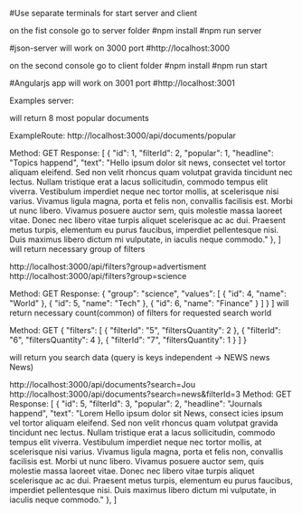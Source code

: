 #Use separate terminals for start server and client

on the fist console go to server folder
#npm install
#npm run server

#json-server will work on 3000 port
#http://localhost:3000

on the second console go to client folder
#npm install
#npm run start

#Angularjs app will work on 3001 port
#http://localhost:3001


Examples
server:

will return 8 most popular documents

ExampleRoute: http://localhost:3000/api/documents/popular

Method: GET
Response: [
{
      "id": 1,
      "filterId": 2,
      "popular": 1,
      "headline": "Topics happend",
      "text": "Hello ipsum dolor sit news, consectet vel tortor aliquam eleifend. Sed non velit rhoncus quam volutpat gravida tincidunt nec lectus. Nullam tristique erat a lacus sollicitudin, commodo tempus elit viverra. Vestibulum imperdiet neque nec tortor mollis, at scelerisque nisi varius. Vivamus ligula magna, porta et felis non, convallis facilisis est. Morbi ut nunc libero. Vivamus posuere auctor sem, quis molestie massa laoreet vitae. Donec nec libero vitae turpis aliquet scelerisque ac ac dui. Praesent metus turpis, elementum eu purus faucibus, imperdiet pellentesque nisi. Duis maximus libero dictum mi vulputate, in iaculis neque commodo."
    },
]
will return necessary group of filters

http://localhost:3000/api/filters?group=advertisment
http://localhost:3000/api/filters?group=science

Method: GET
Response:
  {
    "group": "science",
    "values": [
      {
        "id": 4,
        "name": "World"
      },
      {
        "id": 5,
        "name": "Tech"
      },
      {
        "id": 6,
        "name": "Finance"
      }
    ]
  }
]
will return necessary count(common) of filters for requested search world

Method: GET
{
  "filters": [
    {
      "filterId": "5",
      "filtersQuantity": 2
    },
    {
      "filterId": "6",
      "filtersQuantity": 4
    },
    {
      "filterId": "7",
      "filtersQuantity": 1
    }
  ]
}

will return you search data (query is keys independent -> NEWS news News)

http://localhost:3000/api/documents?search=Jou
http://localhost:3000/api/documents?search=news&filterId=3
Method: GET
Response: [
{
    "id": 5,
    "filterId": 3,
    "popular": 2,
    "headline": "Journals happend",
    "text": "Lorem Hello ipsum dolor sit News, consect icies ipsum vel tortor aliquam eleifend. Sed non velit rhoncus quam volutpat gravida tincidunt nec lectus. Nullam tristique erat a lacus sollicitudin, commodo tempus elit viverra. Vestibulum imperdiet neque nec tortor mollis, at scelerisque nisi varius. Vivamus ligula magna, porta et felis non, convallis facilisis est. Morbi ut nunc libero. Vivamus posuere auctor sem, quis molestie massa laoreet vitae. Donec nec libero vitae turpis aliquet scelerisque ac ac dui. Praesent metus turpis, elementum eu purus faucibus, imperdiet pellentesque nisi. Duis maximus libero dictum mi vulputate, in iaculis neque commodo."
  },
    ]
